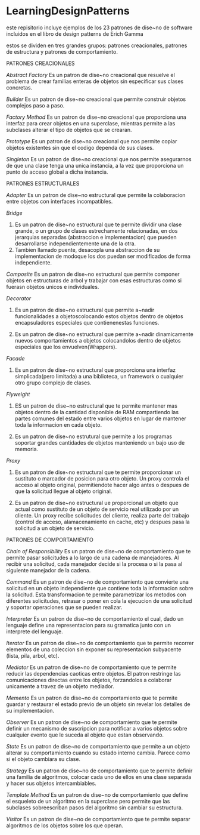 # LearningDesignPatterns

este repisitorio incluye ejemplos de los 23 patrones de dise~no de software incluidos en el libro de design patterns de Erich Gamma

estos se dividen en tres grandes grupos: patrones creacionales, patrones de estructura y patrones de comportamiento.

PATRONES CREACIONALES

_Abstract Factory_
Es un patron de dise~no creacional que resuelve el problema de crear familias enteras de objetos sin especificar sus clases concretas.

_Builder_
Es un patron de dise~no creacional que permite construir objetos complejos paso a paso.

_Factory Method_
Es un patron de dise~no creacional que proporciona una interfaz para crear objetos en una superclase, mientras permite a las subclases alterar el tipo de objetos que se crearan.

_Prototype_
Es un patron de dise~no creacional que nos permite copiar objetos existentes sin que el codigo dependa de sus clases.

_Singleton_
Es un patron de dise~no creacional que nos permite asegurarnos de que una clase tenga una unica instancia, a la vez que proporciona un punto de acceso global a dicha instancia.

PATRONES ESTRUCTURALES

_Adapter_
Es un patron de dise~no estructural que permite la colaboracion entre objetos con interfaces incompatibles.

_Bridge_

1. Es un patron de dise~no estructural que te permite dividir una clase grande, o un grupo de clases estrechamente relacionadas, en dos jerarquias separadas (abstraccion e implementacion) que pueden desarrollarse independientemente una de la otra.
2. Tambien llamado puente, desacopla una abstraccion de su implementacion de modoque los dos puedan ser modificados de forma independiente.

_Composite_
Es un patron de dise~no estructural que permite componer objetos en estructuras de arbol y trabajar con esas estructuras como si fuerasn objetos unicos e individuales.

_Decorator_

1. Es un patron de dise~no estructural que permite a~nadir funcionalidades a objetoscolocando estos objetos dentro de objetos encapsuladores especiales que contienenestas funciones.

2. Es un patron de dise~no estructural que permite a~nadir dinamicamente nuevos comportamientos a objetos colocandolos dentro de objetos especiales que los envuelven(Wrappers).

_Facade_

1. Es un patron de dise~no estructural que proporciona una interfaz simplicada(pero limitada) a una biblioteca, un framework o cualquier otro grupo complejo de clases.

_Flyweight_

1. ES un patron de dise~no estructural que te permite mantener mas objetos dentro de la cantidad disponible de RAM compartiendo las partes comunes del estado entre varios objetos en lugar de mantener toda la informacion en cada objeto.

2. Es un patron de dise~no estrutural que permite a los programas soportar grandes cantidades de objetos manteniendo un bajo uso de memoria.

_Proxy_

1. Es un patron de dise~no estructural que te permite proporcionar un sustituto o marcador de posicion para otro objeto. Un proxy controla el acceso al objeto original, permitiendote hacer algo antes o despues de que la solicitud llegue al objeto original.

2. Es un patron de dise~no estructural ue proporcional un objeto que actual como sustituto de un objeto de servicio real utilizado por un cliente. Un proxy recibe solicitudes del cliente, realiza parte del trabajo (control de acceso, alamacenamiento en cache, etc) y despues pasa la solicitud a un objeto de servicio.

PATRONES DE COMPORTAMIENTO

_Chain of Responsibility_
Es un patron de dise~no de comportamiento que te permite pasar solicitudes a lo largo de una cadena de manejadores. Al recibir una solicitud, cada manejador decide si la procesa o si la pasa al siguiente manejador de la cadena.

_Command_
Es un patron de dise~no de comportamiento que convierte una solicitud en un objeto independiente que contiene toda la informacion sobre la solicitud. Esta transformacion te permite parametrizar los metodos con diferentes solicitudes, retrasar o poner en cola la ejecucion de una solicitud y soportar operaciones que se pueden realizar.

_Interpreter_
Es un patron de dise~no de comportamiento el cual, dado un lenguaje define una representacion para su gramatica junto con un interprete del lenguaje.

_Iterator_
Es un patron de dise~no de comportamiento que te permite recorrer elementos de una coleccion sin exponer su representacion subyacente (lista, pila, arbol, etc).

_Mediator_
Es un patron de dise~no de comportamiento que te permite reducir las dependencias caoticas entre objetos. El patron restringe las comunicaciones directas entre los objetos, forzandolos a colaborar unicamente a travez de un objeto mediador.

_Memento_
Es un patron de dise~no de comportamiento que te permite guardar y restaurar el estado previo de un objeto sin revelar los detalles de su implementacion.

_Observer_
Es un patron de dise~no de comportamiento que te permite definir un mecanismo de suscripcion para notificar a varios objetos sobre cualquier evento que le suceda al objeto que estan observando.

_State_
Es un patron de dise~no de comportamiento que permite a un objeto alterar su comportamiento cuando su estado interno cambia. Parece como si el objeto cambiara su clase.

_Strategy_
Es un patron de dise~no de comportamiento que te permite definir una familia de algoritmos, colocar cada uno de ellos en una clase separada y hacer sus objetos intercambiables.

_Template Method_
Es un patron de dise~no de comportamiento que define el esqueleto de un algoritmo en la superclase pero permite que las subclases sobreescriban pasos del algoritmo sin cambiar su estructura.

_Visitor_
Es un patron de dise~no de comportamiento que te permite separar algoritmos de los objetos sobre los que operan.
